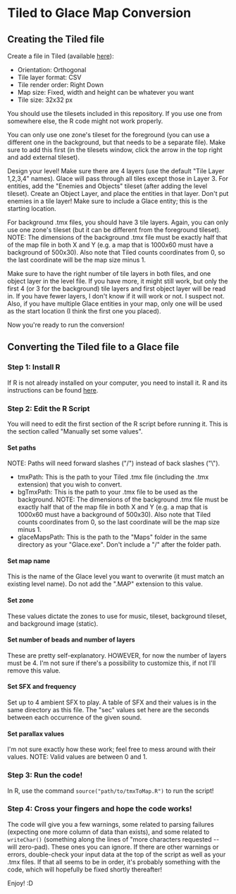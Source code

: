 # Tiled to Glace Map Conversion

## Creating the Tiled file

Create a file in Tiled (available [here](https://www.mapeditor.org/)):

+ Orientation: Orthogonal
+ Tile layer format: CSV
+ Tile render order: Right Down
+ Map size: Fixed, width and height can be whatever you want
+ Tile size: 32x32 px

You should use the tilesets included in this repository. If you use one from somewhere else, the R code might not work properly.

You can only use one zone's tileset for the foreground (you can use a different one in the background, but that needs to be a separate file). Make sure to add this first (in the tilesets window, click the arrow in the top right and add external tileset).

Design your level! Make sure there are 4 layers (use the default "Tile Layer 1,2,3,4" names). Glace will pass through all tiles except those in Layer 3. For entities, add the "Enemies and Objects" tileset (after adding the level tileset). Create an Object Layer, and place the entities in that layer. Don't put enemies in a tile layer! Make sure to include a Glace entity; this is the starting location.

For background .tmx files, you should have 3 tile layers. Again, you can only use one zone's tileset (but it can be different from the foreground tileset). NOTE: The dimensions of the background .tmx file must be exactly half that of the map file in both X and Y (e.g. a map that is 1000x60 must have a background of 500x30). Also note that Tiled counts coordinates from 0, so the last coordinate will be the map size minus 1.

Make sure to have the right number of tile layers in both files, and one object layer in the level file. If you have more, it might still work, but only the first 4 (or 3 for the background) tile layers and first object layer will be read in. If you have fewer layers, I don't know if it will work or not. I suspect not. Also, if you have multiple Glace entities in your map, only one will be used as the start location (I think the first one you placed).

Now you're ready to run the conversion!



## Converting the Tiled file to a Glace file

### Step 1: Install R
If R is not already installed on your computer, you need to install it. R and its instructions can be found [here](https://www.r-project.org/).


### Step 2: Edit the R Script

You will need to edit the first section of the R script before running it. This is the section called "Manually set some values".


#### Set paths

NOTE: Paths will need forward slashes ("/") instead of back slashes ("\\").

+ tmxPath: This is the path to your Tiled .tmx file (including the .tmx extension) that you wish to convert.
+ bgTmxPath: This is the path to your .tmx file to be used as the background. NOTE: The dimensions of the background .tmx file must be exactly half that of the map file in both X and Y (e.g. a map that is 1000x60 must have a background of 500x30). Also note that Tiled counts coordinates from 0, so the last coordinate will be the map size minus 1.
+ glaceMapsPath: This is the path to the "Maps" folder in the same directory as your "Glace.exe". Don't include a "/" after the folder path.

#### Set map name

This is the name of the Glace level you want to overwrite (it must match an existing level name). Do not add the ".MAP" extension to this value.

#### Set zone

These values dictate the zones to use for music, tileset, background tileset, and background image (static).

#### Set number of beads and number of layers

These are pretty self-explanatory. HOWEVER, for now the number of layers must be 4. I'm not sure if there's a possibility to customize this, if not I'll remove this value.

#### Set SFX and frequency

Set up to 4 ambient SFX to play. A table of SFX and their values is in the same directory as this file. The "sec" values set here are the seconds between each occurrence of the given sound.

#### Set parallax values

I'm not sure exactly how these work; feel free to mess around with their values. NOTE: Valid values are between 0 and 1.

### Step 3: Run the code!

In R, use the command `source("path/to/tmxToMap.R")` to run the script!

### Step 4: Cross your fingers and hope the code works!

The code will give you a few warnings, some related to parsing failures (expecting one more column of data than exists), and some related to `writeChar()` (something along the lines of "more characters requested -- will zero-pad). These ones you can ignore. If there are other warnings or errors, double-check your input data at the top of the script as well as your .tmx files. If that all seems to be in order, it's probably something with the code, which will hopefully be fixed shortly thereafter!

Enjoy! :D